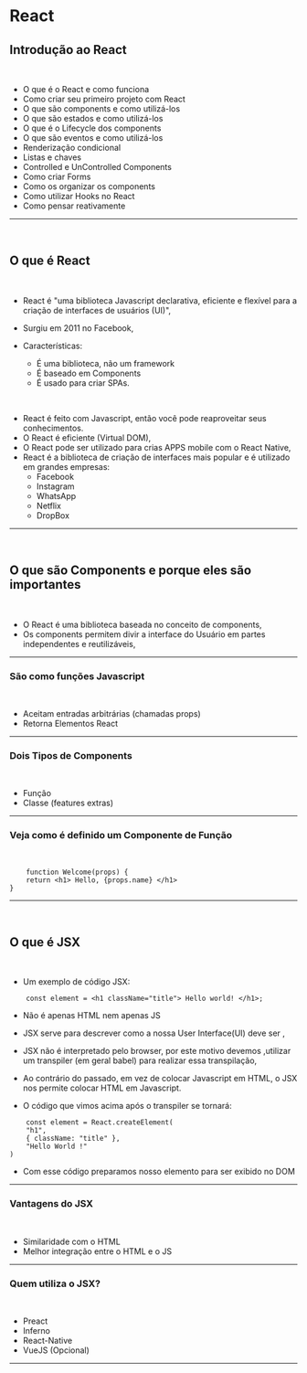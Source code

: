 # React

## Introdução ao React
<br>

-   O que é o React e como funciona
-   Como criar seu primeiro projeto com React
-   O que são components e como utilizá-los
-   O que são estados e como utilizá-los
-   O que é o Lifecycle dos components
-   O que são eventos e como utilizá-los
-   Renderização condicional
-   Listas e chaves
-   Controlled e UnControlled Components
-   Como criar Forms
-   Como os organizar os components
-   Como utilizar Hooks no React
-   Como pensar reativamente

<hr>
<br>

## O que é React
<br>

-   React é "uma biblioteca Javascript declarativa, eficiente e flexível para a criação de interfaces de usuários (UI)",

-   Surgiu em 2011 no Facebook,

-   Características:
    -   É uma biblioteca, não um framework
    -   É baseado em Components
    -   É usado para criar SPAs.  
<br>

-   React é feito com Javascript, então você pode reaproveitar seus conhecimentos.
-   O React é eficiente (Virtual DOM),
-   O React pode ser utilizado para crias APPS mobile com o React Native,
-   React é a biblioteca de criação de interfaces mais popular e é utilizado em grandes empresas:
    -   Facebook
    -   Instagram
    -   WhatsApp
    -   Netflix
    -   DropBox
<hr>
<br>

## O que são Components e porque eles são importantes
<br>

-   O React é uma biblioteca baseada no conceito de components,
-   Os components permitem divir a interface do Usuário em partes independentes e reutilizáveis,  
<hr>

### São como funções Javascript
<br>

-   Aceitam entradas arbitrárias (chamadas props)
-   Retorna Elementos React
<hr>

### Dois Tipos de Components
<br>

-   Função
-   Classe (features extras)
<hr>

### Veja como é definido um Componente de Função
<br>

```
    function Welcome(props) {
    return <h1> Hello, {props.name} </h1>
}
```
<hr>
<br>

## O que é JSX
<br>

-   Um exemplo de código JSX:
```
    const element = <h1 className="title"> Hello world! </h1>;
```

-   Não é apenas HTML nem apenas JS
-   JSX serve para descrever como a nossa User Interface(UI) deve ser ,
-   JSX não é interpretado pelo browser, por este motivo devemos ,utilizar um transpiler (em geral babel) para realizar essa transpilação,
-   Ao contrário do passado, em vez de colocar Javascript em HTML, o JSX nos permite colocar HTML em Javascript.

-   O código que vimos acima após o transpiler se tornará:
```
    const element = React.createElement(
    "h1",
    { className: "title" },
    "Hello World !"
)
```
-   Com esse código preparamos nosso elemento para ser exibido no DOM
<hr>

### Vantagens do JSX
<br>

-   Similaridade com o HTML
-   Melhor integração entre o HTML e o JS
<hr>

### Quem utiliza o JSX?
<br>

-   Preact
-   Inferno
-   React-Native
-   VueJS (Opcional)
<hr>
<br>


